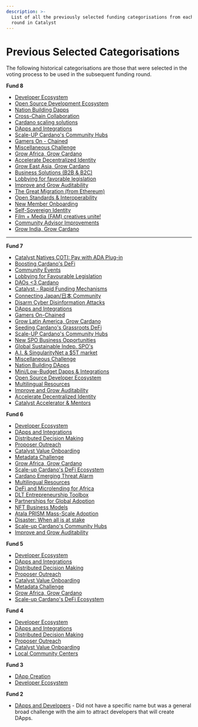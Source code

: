 ```yaml
---
description: >-
  List of all the previously selected funding categorisations from each funding
  round in Catalyst
---
```


# Previous Selected Categorisations

The following historical categorisations are those that were selected in the voting process to be used in the subsequent funding round.



**Fund 8**

* [Developer Ecosystem](https://cardano.ideascale.com/c/campaigns/26433/about)
* [Open Source Development Ecosystem](https://cardano.ideascale.com/c/campaigns/26434/about)
* [Nation Building Dapps](https://cardano.ideascale.com/c/campaigns/26435/about)
* [Cross-Chain Collaboration](https://cardano.ideascale.com/c/campaigns/26436/about)
* [Cardano scaling solutions](https://cardano.ideascale.com/c/campaigns/26437/about)
* [DApps and Integrations](https://cardano.ideascale.com/c/campaigns/26438/about)
* [Scale-UP Cardano's Community Hubs](https://cardano.ideascale.com/c/campaigns/26439/about)
* [Gamers On - Chained](https://cardano.ideascale.com/c/campaigns/26440/about)
* [Miscellaneous Challenge](https://cardano.ideascale.com/c/campaigns/26441/about)
* [Grow Africa, Grow Cardano](https://cardano.ideascale.com/c/campaigns/26442/about)
* [Accelerate Decentralized Identity](https://cardano.ideascale.com/c/campaigns/26443/about)
* [Grow East Asia, Grow Cardano](https://cardano.ideascale.com/c/campaigns/26444/about)
* [Business Solutions (B2B & B2C)](https://cardano.ideascale.com/c/campaigns/26445/about)
* [Lobbying for favorable legislation](https://cardano.ideascale.com/c/campaigns/26446/about)
* [Improve and Grow Auditability](https://cardano.ideascale.com/c/campaigns/26447/about)
* [The Great Migration (from Ethereum)](https://cardano.ideascale.com/c/campaigns/26448/about)
* [Open Standards & Interoperability](https://cardano.ideascale.com/c/campaigns/26449/about)
* [New Member Onboarding](https://cardano.ideascale.com/c/campaigns/26450/about)
* [Self-Sovereign Identity](https://cardano.ideascale.com/c/campaigns/26451/about)
* [Film + Media (FAM) creatives unite!](https://cardano.ideascale.com/c/campaigns/26452/about)
* [Community Advisor Improvements](https://cardano.ideascale.com/c/campaigns/26453/about)
* [Grow India, Grow Cardano](https://cardano.ideascale.com/c/campaigns/26454/about)

****

**Fund 7**

* [Catalyst Natives COTI: Pay with ADA Plug-in](https://cardano.ideascale.com/c/campaigns/26256/about)
* [Boosting Cardano's DeFi](https://cardano.ideascale.com/c/campaigns/26233/about)
* [Community Events](https://cardano.ideascale.com/c/campaigns/26234/about)
* [Lobbying for Favourable Legislation](https://cardano.ideascale.com/c/campaigns/26235/about)
* [DAOs <3 Cardano](https://cardano.ideascale.com/c/campaigns/26237/about)
* [Catalyst - Rapid Funding Mechanisms](https://cardano.ideascale.com/c/campaigns/26236/about)
* [Connecting Japan/日本 Community](https://cardano.ideascale.com/c/campaigns/26238/about)
* [Disarm Cyber Disinformation Attacks](https://cardano.ideascale.com/c/campaigns/26239/about)
* [DApps and Integrations](https://cardano.ideascale.com/c/campaigns/26240/about)
* [Gamers On-Chained](https://cardano.ideascale.com/c/campaigns/26241/about)
* [Grow Latin America, Grow Cardano](https://cardano.ideascale.com/c/campaigns/26242/about)
* [Seeding Cardano's Grassroots DeFi](https://cardano.ideascale.com/c/campaigns/26243/about)
* [Scale-UP Cardano's Community Hubs](https://cardano.ideascale.com/c/campaigns/26244/about)
* [New SPO Business Opportunities](https://cardano.ideascale.com/c/campaigns/26245/about)
* [Global Sustainable Indep. SPO's](https://cardano.ideascale.com/c/campaigns/26246/about)
* [A.I. & SingularityNet a $5T market](https://cardano.ideascale.com/c/campaigns/26247/about)
* [Miscellaneous Challenge](https://cardano.ideascale.com/c/campaigns/26248/about)
* [Nation Building DApps](https://cardano.ideascale.com/c/campaigns/26249/about)
* [Mini/Low-Budget Dapps & Integrations](https://cardano.ideascale.com/c/campaigns/26250/about)
* [Open Source Developer Ecosystem](https://cardano.ideascale.com/c/campaigns/26251/about)
* [Multilingual Resources](https://cardano.ideascale.com/c/campaigns/26252/about)
* [Improve and Grow Auditability](https://cardano.ideascale.com/c/campaigns/26253/about)
* [Accelerate Decentralized Identity](https://cardano.ideascale.com/c/campaigns/26254/about)
* [Catalyst Accelerator & Mentors](https://cardano.ideascale.com/c/campaigns/26255/about)



**Fund 6**

* [Developer Ecosystem](https://cardano.ideascale.com/c/campaigns/26094/about)
* [DApps and Integrations](https://cardano.ideascale.com/c/campaigns/26103/about)
* [Distributed Decision Making](https://cardano.ideascale.com/c/campaigns/26104/about)
* [Proposer Outreach](https://cardano.ideascale.com/c/campaigns/26105/about)
* [Catalyst Value Onboarding](https://cardano.ideascale.com/c/campaigns/26106/about)&#x20;
* [Metadata Challenge](https://cardano.ideascale.com/c/campaigns/26107/about)
* [Grow Africa, Grow Cardano](https://cardano.ideascale.com/c/campaigns/26108/about)
* [Scale-up Cardano's DeFi Ecosystem](https://cardano.ideascale.com/c/campaigns/26109/about)
* [Cardano Emerging Threat Alarm](https://cardano.ideascale.com/c/campaigns/26110/about)
* [Multilingual Resources](https://cardano.ideascale.com/c/campaigns/26111/about)
* [DeFi and Microlending for Africa](https://cardano.ideascale.com/c/campaigns/26112/about)
* [DLT Entrepreneurship Toolbox](https://cardano.ideascale.com/c/campaigns/26113/about)
* [Partnerships for Global Adoption](https://cardano.ideascale.com/c/campaigns/26114/about)
* [NFT Business Models](https://cardano.ideascale.com/c/campaigns/26115/about)
* [Atala PRISM Mass-Scale Adoption](https://cardano.ideascale.com/c/campaigns/26116/about)
* [Disaster: When all is at stake](https://cardano.ideascale.com/c/campaigns/26117/about)
* [Scale-up Cardano's Community Hubs](https://cardano.ideascale.com/c/campaigns/26118/about)
* [Improve and Grow Auditability](https://cardano.ideascale.com/c/campaigns/26119/about)



**Fund 5**

* [Developer Ecosystem](https://cardano.ideascale.com/c/campaigns/25939/about)
* [DApps and Integrations](https://cardano.ideascale.com/c/campaigns/25941/about)
* [Distributed Decision Making](https://cardano.ideascale.com/c/campaigns/25942/about)&#x20;
* [Proposer Outreach](https://cardano.ideascale.com/c/campaigns/25943/about)
* [Catalyst Value Onboarding](https://cardano.ideascale.com/c/campaigns/25944/about)
* [Metadata Challenge](https://cardano.ideascale.com/c/campaigns/25945/about)
* [Grow Africa, Grow Cardano](https://cardano.ideascale.com/c/campaigns/25947/about)
* [Scale-up Cardano's DeFi Ecosystem](https://cardano.ideascale.com/c/campaigns/25948/about)



**Fund 4**

* [Developer Ecosystem](https://cardano.ideascale.com/c/campaigns/25868/about)
* [DApps and Integrations](https://cardano.ideascale.com/c/campaigns/25869/about)
* [Distributed Decision Making](https://cardano.ideascale.com/c/campaigns/25870/about)
* [Proposer Outreach](https://cardano.ideascale.com/c/campaigns/25871/about)
* [Catalyst Value Onboarding](https://cardano.ideascale.com/c/campaigns/25872/about)
* [Local Community Centers](https://cardano.ideascale.com/c/campaigns/25873/about)



**Fund 3**

* [DApp Creation](https://cardano.ideascale.com/c/campaigns/25797/about)
* [Developer Ecosystem](https://cardano.ideascale.com/c/campaigns/25805/about)



**Fund 2**

* [DApps and Developers](https://cardano.ideascale.com/c/campaigns/25652/about) - Did not have a specific name but was a general broad challenge with the aim to attract developers that will create DApps.
